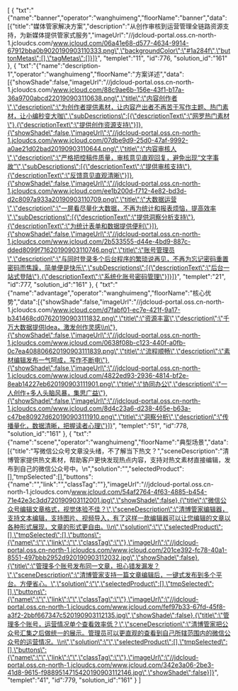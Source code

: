 [
	{
		"txt":"{\"name\":\"banner\",\"operator\":\"wanghuimeng\",\"floorName\":\"banner\",\"data\":[{\"title\":\"媒体管家解决方案\",\"description\":\"从创作审核到运营管理全链路资源支持，为新媒体提供管家式服务\",\"imageUrl\":\"//jdcloud-portal.oss.cn-north-1.jcloudcs.com/www.jcloud.com/06a41e68-d577-4634-9914-67912bba0b9020190903110333.png\",\"backgroundColor\":\"#1a284f\",\"buttonMetas\":[],\"tagMetas\":[]}]}",
		"templet":"11",
		"id":776,
		"solution_id":"161"
	},
	{
		"txt":"{\"name\":\"description-1\",\"operator\":\"wanghuimeng\",\"floorName\":\"方案详述\",\"data\":[{\"showShade\":false,\"imageUrl\":\"//jdcloud-portal.oss.cn-north-1.jcloudcs.com/www.jcloud.com/88c9ae6b-156e-43f1-b17a-36a9700abcd220190903110638.png\",\"title\":\"内容创作者\",\"description\":\"为创作者提供素材，让内容产出者不再苦于写作主题、热门素材，让小编秒变大咖\",\"subDescriptions\":[{\"descriptionText\":\"网罗热门素材\"},{\"descriptionText\":\"提供创作资源支持\"}]},{\"showShade\":false,\"imageUrl\":\"//jdcloud-portal.oss.cn-north-1.jcloudcs.com/www.jcloud.com/07dbe9d9-25d0-47af-9992-a0ae21d02bad20190903110644.png\",\"title\":\"内容审核人\",\"description\":\"严格把控稿件质量，审核意见直观回复，避免出现“文字事故”\",\"subDescriptions\":[{\"descriptionText\":\"提供审核支持\"},{\"descriptionText\":\"反馈意见直观清晰\"}]},{\"showShade\":false,\"imageUrl\":\"//jdcloud-portal.oss.cn-north-1.jcloudcs.com/www.jcloud.com/ee1b200d-f712-4e82-bd3d-d2c8097a933a20190903110709.png\",\"title\":\"大数据运营\",\"description\":\"一屏看尽量化大数据，不再为统计和报表烦恼，提高效率\",\"subDescriptions\":[{\"descriptionText\":\"提供洞察分析支持\"},{\"descriptionText\":\"为统计表单和数据提供便利\"}]},{\"showShade\":false,\"imageUrl\":\"//jdcloud-portal.oss.cn-north-1.jcloudcs.com/www.jcloud.com/2b533555-d44e-4bd9-887c-dded8099f71620190903110746.png\",\"title\":\"账号管理员\",\"description\":\"与同时登录多个后台程序的繁琐说再见，不再为忘记密码重置密码而焦躁，简单便是快乐\",\"subDescriptions\":[{\"descriptionText\":\"后台一站式登陆\"},{\"descriptionText\":\"系统化账号密码管理\"}]}]}",
		"templet":"21",
		"id":777,
		"solution_id":"161"
	},
	{
		"txt":"{\"name\":\"advantage\",\"operator\":\"wanghuimeng\",\"floorName\":\"核心优势\",\"data\":[{\"showShade\":false,\"imageUrl\":\"//jdcloud-portal.oss.cn-north-1.jcloudcs.com/www.jcloud.com/d7fabf01-ec7e-421f-9a17-b341468cd07620190903111832.png\",\"title\":\"资源丰富\",\"description\":\"千万大数据提供Idea，激发创作灵感\\n\"},{\"showShade\":false,\"imageUrl\":\"//jdcloud-portal.oss.cn-north-1.jcloudcs.com/www.jcloud.com/0638f08b-c123-440f-a0fb-0c7ea408806620190903111839.png\",\"title\":\"流程顺畅\",\"description\":\"素材编辑发布一气呵成，写作不断电\"},{\"showShade\":false,\"imageUrl\":\"//jdcloud-portal.oss.cn-north-1.jcloudcs.com/www.jcloud.com/4822ed93-2936-4814-bf2e-8eab14227eb620190903111901.png\",\"title\":\"协同办公\",\"description\":\"一人创作+多人头脑风暴，集思广益\"},{\"showShade\":false,\"imageUrl\":\"//jdcloud-portal.oss.cn-north-1.jcloudcs.com/www.jcloud.com/8d4c23a6-d238-465e-b63a-c47be80927d620190903111910.png\",\"title\":\"洞察分析\",\"description\":\"传播量化，数据清晰，把握读者心理\"}]}",
		"templet":"51",
		"id":778,
		"solution_id":"161"
	},
	{
		"txt":"{\"name\":\"scene\",\"operator\":\"wanghuimeng\",\"floorName\":\"典型场景\",\"data\":[{\"title\":\"写微信公众号文章没头绪，不了解当下热文？\",\"sceneDescription\":\"清博管家提供热文素材，帮助客户更快发现热点内容，支持对热文素材直接编辑，发布到自己的微信公众号中。\\n\",\"solution\":\"\",\"selectedProduct\":[],\"tmpSelected\":[],\"buttons\":{\"name\":\"\",\"link\":\"\",\"classTag\":\"\"},\"imageUrl\":\"//jdcloud-portal.oss.cn-north-1.jcloudcs.com/www.jcloud.com/54af2764-4f63-4885-b454-71e42e3c3dd720190903112001.jpg\",\"showShade\":false},{\"title\":\"微信公众号编辑文章格式，视觉体验不佳？\",\"sceneDescription\":\"清博管家编辑器，支持文本编辑，支持图片、视频导入，有了这样一款编辑器可以让您编辑的文章以各种形式展现，文章的形式更自由。\\n\",\"solution\":\"\",\"selectedProduct\":[],\"tmpSelected\":[],\"buttons\":{\"name\":\"\",\"link\":\"\",\"classTag\":\"\"},\"imageUrl\":\"//jdcloud-portal.oss.cn-north-1.jcloudcs.com/www.jcloud.com/201ce392-fc78-40a1-8551-497bbb2952d920190903112032.jpg\",\"showShade\":false},{\"title\":\"管理多个账号发布同一文章，担心错发漏发？\",\"sceneDescription\":\"清博管家支持一篇文章编辑后，一键式发布到多个平台。方便省心。\",\"solution\":\"\",\"selectedProduct\":[],\"tmpSelected\":[],\"buttons\":{\"name\":\"\",\"link\":\"\",\"classTag\":\"\"},\"imageUrl\":\"//jdcloud-portal.oss.cn-north-1.jcloudcs.com/www.jcloud.com/fef97b33-67fd-45f8-a3f2-2bbf667347c520190903112135.jpg\",\"showShade\":false},{\"title\":\"管理多个账号，运营情况单个查看效率低？\",\"sceneDescription\":\"清博管家把公众号汇集之后做统一的展示。管理员可以更直观的查看到自己所辖范围内的微信公众号的运营情况。\\n\",\"solution\":\"\",\"selectedProduct\":[],\"tmpSelected\":[],\"buttons\":{\"name\":\"\",\"link\":\"\",\"classTag\":\"\"},\"imageUrl\":\"//jdcloud-portal.oss.cn-north-1.jcloudcs.com/www.jcloud.com/342e3a06-2be3-41d8-9615-f9889514715420190903112146.jpg\",\"showShade\":false}]}",
		"templet":"41",
		"id":779,
		"solution_id":"161"
	}
]